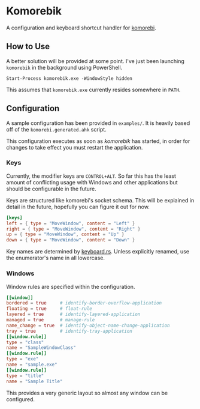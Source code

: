 # Komorebik

A configuration and keyboard shortcut handler for [komorebi](https://github.com/LGUG2Z/komorebi/).

## How to Use

A better solution will be provided at some point.  I've just been launching `komorebik` in the background using PowerShell.

```shell
Start-Process komorebik.exe -WindowStyle hidden
```

This assumes that `komorebik.exe` currently resides somewhere in `PATH`.

## Configuration

A sample configuration has been provided in `examples/`.  It is heavily based off of the `komorebi.generated.ahk` script.

This configuration executes as soon as *komorebik* has started, in order for changes to take effect you must restart the application.

### Keys

Currently, the modifier keys are `CONTROL+ALT`.  So far this has the least amount of conflicting usage with Windows and other applications but should be configurable in the future.

Keys are structured like komorebi's socket schema.  This will be explained in detail in the future, hopefully you can figure it out for now.

```toml
[keys]
left = { type = "MoveWindow", content = "Left" }
right = { type = "MoveWindow", content = "Right" }
up = { type = "MoveWindow", content = "Up" }
down = { type = "MoveWindow", content = "Down" }
```

Key names are determined by [keyboard.rs](src/keyboard.rs).  Unless explicitly renamed, use the enumerator's name in all lowercase.

### Windows

Window rules are specified within the configuration.

```toml
[[window]]
bordered = true     # identify-border-overflow-application
floating = true     # float-rule
layered = true      # identify-layered-application
managed = true      # manage-rule
name_change = true  # identify-object-name-change-application
tray = true         # identify-tray-application
[[window.rule]]
type = "class"
name = "SampleWindowClass"
[[window.rule]]
type = "exe"
name = "sample.exe"
[[window.rule]]
type = "title"
name = "Sample Title"
```

This provides a very generic layout so almost any window can be configured.
